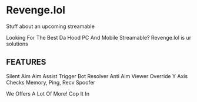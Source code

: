 # Revenge.lol
Stuff about an upcoming streamable

Looking For The Best Da Hood PC And Mobile Streamable? Revenge.lol is ur solutions

## FEATURES
Silent Aim
Aim Assist
Trigger Bot
Resolver
Anti Aim Viewer
Override Y Axis
Checks
Memory, Ping, Recv Spoofer

We Offers A Lot Of More! Cop It In
# 
